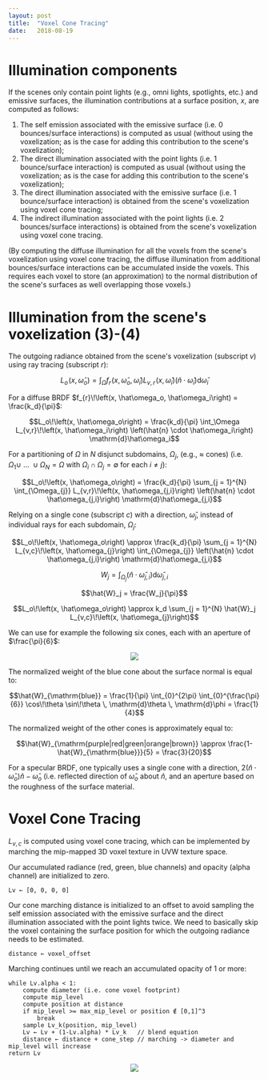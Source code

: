 ```yaml
---
layout: post
title:  "Voxel Cone Tracing"
date:   2018-08-19
---
```


# Illumination components

If the scenes only contain point lights (e.g., omni lights, spotlights, etc.) and emissive surfaces, the illumination contributions at a surface position, $x$, are computed as follows:

 1. The self emission associated with the emissive surface (i.e. 0 bounces/surface interactions) is computed as usual (without using the voxelization; as is the case for adding this contribution to the scene's voxelization);
 2. The direct illumination associated with the point lights (i.e. 1 bounce/surface interaction) is computed as usual (without using the voxelization; as is the case for adding this contribution to the scene's voxelization);
 3. The direct illumination associated with the emissive surface (i.e. 1 bounce/surface interaction) is obtained from the scene's voxelization using voxel cone tracing;
 4. The indirect illumination associated with the point lights (i.e. 2 bounces/surface interactions) is obtained from the scene's voxelization using voxel cone tracing.

(By computing the diffuse illumination for all the voxels from the scene's voxelization using voxel cone tracing, the diffuse illumination from additional bounces/surface interactions can be accumulated inside the voxels. This requires each voxel to store (an approximation) to the normal distribution of the scene's surfaces as well overlapping those voxels.)

# Illumination from the scene's voxelization (3)-(4)

The outgoing radiance obtained from the scene's voxelization (subscript $v$) using ray tracing (subscript $r$):

$$L_o\!\left(x, \hat\omega_o\right) = \int_\Omega f_{r}\!\left(x, \hat\omega_o, \hat\omega_i\right) L_{v,r}\!\left(x, \hat\omega_i\right) \left(\hat{n} \cdot \hat\omega_i\right) \mathrm{d}\hat\omega_i$$

For a diffuse BRDF $f_{r}\!\left(x, \hat\omega_o, \hat\omega_i\right) = \frac{k_d}{\pi}$:

$$L_o\!\left(x, \hat\omega_o\right) = \frac{k_d}{\pi} \int_\Omega L_{v,r}\!\left(x, \hat\omega_i\right) \left(\hat{n} \cdot \hat\omega_i\right) \mathrm{d}\hat\omega_i$$

For a partitioning of $\Omega$ in $N$ disjunct subdomains, $\Omega_j$, (e.g., $\approx$ cones) (i.e. $\Omega_1 \cup~...~\cup \Omega_N = \Omega$ with $\Omega_i \cap \Omega_j = \emptyset$ for each $i \ne j$):

$$L_o\!\left(x, \hat\omega_o\right) = \frac{k_d}{\pi} \sum_{j = 1}^{N} \int_{\Omega_{j}}  L_{v,r}\!\left(x, \hat\omega_{j,i}\right) \left(\hat{n} \cdot \hat\omega_{j,i}\right) \mathrm{d}\hat\omega_{j,i}$$

Relying on a single cone (subscript $c$) with a direction, $\hat\omega_{j}$, instead of individual rays for each subdomain, $\Omega_j$: 

$$L_o\!\left(x, \hat\omega_o\right) \approx \frac{k_d}{\pi} \sum_{j = 1}^{N} L_{v,c}\!\left(x, \hat\omega_{j}\right) \int_{\Omega_{j}} \left(\hat{n} \cdot \hat\omega_{j,i}\right) \mathrm{d}\hat\omega_{j,i}$$

$$W_j = \int_{\Omega_{j}} \left(\hat{n} \cdot \hat\omega_{j,i}\right) \mathrm{d}\hat\omega_{j,i}$$

$$\hat{W}_j = \frac{W_j}{\pi}$$

$$L_o\!\left(x, \hat\omega_o\right) \approx k_d \sum_{j = 1}^{N} \hat{W}_j L_{v,c}\!\left(x, \hat\omega_{j}\right)$$

We can use for example the following six cones, each with an aperture of $\frac{\pi}{6}$:

<p align="center"><img src="https://i.stack.imgur.com/TbALB.png"></p>

The normalized weight of the blue cone about the surface normal is equal to:

$$\hat{W}_{\mathrm{blue}} = \frac{1}{\pi} \int_{0}^{2\pi} \int_{0}^{\frac{\pi}{6}} \cos\!\theta \sin\!\theta \, \mathrm{d}\theta \, \mathrm{d}\phi = \frac{1}{4}$$

The normalized weight of the other cones is approximately equal to:

$$\hat{W}_{\mathrm{purple|red|green|orange|brown}} \approx \frac{1-\hat{W}_{\mathrm{blue}}}{5} = \frac{3}{20}$$

For a specular BRDF, one typically uses a single cone with a direction, $2 \left(\hat{n} \cdot \hat\omega_o\right) \hat{n}-\hat\omega_o$ (i.e. reflected direction of $\hat\omega_o$ about $\hat{n}$, and an aperture based on the roughness of the surface material.

# Voxel Cone Tracing

$L_{v,c}$ is computed using voxel cone tracing, which can be implemented by marching the mip-mapped 3D voxel texture in UVW texture space.

Our accumulated radiance (red, green, blue channels) and opacity (alpha channel) are initialized to zero. 

    Lv ← [0, 0, 0, 0]

Our cone marching distance is initialized to an offset to avoid sampling the self emission associated with the emissive surface and the direct illumination associated with the point lights twice. We need to basically skip the voxel containing the surface position for which the outgoing radiance needs to be estimated.

    distance ← voxel_offset

Marching continues until we reach an accumulated opacity of 1 or more:

    while Lv.alpha < 1:
    	compute diameter (i.e. cone voxel footprint)
    	compute mip_level
    	compute position at distance
    	if mip_level >= max_mip_level or position ∉ [0,1]^3
    	    break
    	sample Lv_k(position, mip_level)
    	Lv ← Lv + (1-Lv.alpha) * Lv_k   // blend equation
    	distance ← distance + cone_step // marching -> diameter and mip_level will increase
    return Lv

<p align="center"><img src="https://i.stack.imgur.com/dGx7V.png"></p>
